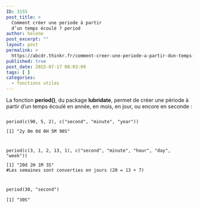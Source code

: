 ```yaml
---
ID: 3155
post_title: >
  Comment créer une periode à partir
  d’un temps écoulé ? period
author: helene
post_excerpt: ""
layout: post
permalink: >
  https://abcdr.thinkr.fr/comment-creer-une-periode-a-partir-dun-temps-ecoule-period/
published: true
post_date: 2015-07-17 08:03:09
tags: [ ]
categories:
  - fonctions utiles
---
```

<p>La fonction <b>period()</b>, du package <b>lubridate</b>, permet de créer une période à partir d’un temps écoulé en année, en mois, en jour, ou encore en seconde :</p><p> <pre><code></p><p>period(c(90, 5, 2), c("second", "minute", "year"))</p><p>[1] "2y 0m 0d 0H 5M 90S"</p><p> </p><p>period(c(3, 1, 2, 13, 1), c("second", "minute", "hour", "day", "week"))</p><p>[1] "20d 2H 1M 3S"<br />#Les semaines sont converties en jours (20 = 13 + 7) </p><p> </p><p>period(30, "second")</p><p>[1] "30S"<br /> </code></pre>   </p>